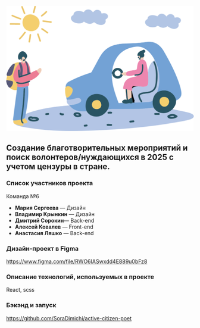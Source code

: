 ![picture](https://raw.githubusercontent.com/SoraDimichi/active-citizen-poet-2025-frontend/3d0eecad301038db6459b62f47cb1c109c6d8f89/src/images/main_picture.svg)

Создание благотворительных мероприятий и поиск волонтеров/нуждающихся в 2025 с учетом цензуры в стране.
---
### Список участников проекта
Команда №6
* **Мария Сергеева** — Дизайн
* **Владимир Крынкин** — Дизайн
* **Дмитрий Сорокин**— Back-end
* **Алексей Ковалев** — Front-end
* **Анастасия Ляшко** — Back-end
### Дизайн-проект в Figma
https://www.figma.com/file/RWO6IASwxdd4E889u0bFz8
### Описание технологий, используемых в проекте
React, scss
### Бэкэнд и запуск
https://github.com/SoraDimichi/active-citizen-poet


